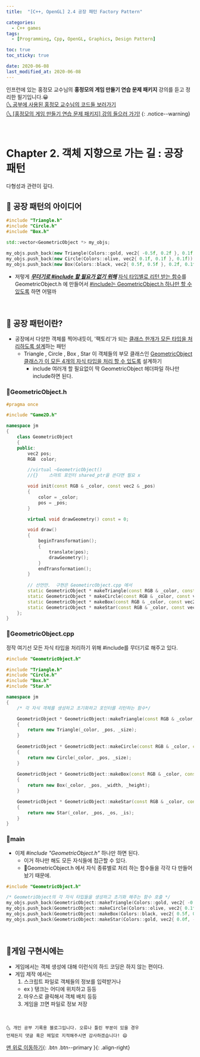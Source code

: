 ```yaml
---
title:  "[C++, OpenGL] 2.4 공장 패턴 Factory Pattern" 

categories:
  - C++ games
tags:
  - [Programming, Cpp, OpenGL, Graphics, Design Pattern]

toc: true
toc_sticky: true

date: 2020-06-08
last_modified_at: 2020-06-08
---
```


인프런에 있는 홍정모 교수님의 **홍정모의 게임 만들기 연습 문제 패키지** 강의를 듣고 정리한 필기입니다.😀   
[🌜 공부에 사용된 홍정모 교수님의 코드들 보러가기](https://github.com/jmhong-simulation/GameDevPracticePackage)   
[🌜 [홍정모의 게임 만들기 연습 문제 패키지] 강의 들으러 가기!](https://www.inflearn.com/course/c-2)
{: .notice--warning}

<br>

# Chapter 2. 객체 지향으로 가는 길 : 공장 패턴
다형성과 관련이 깊다.

## 🔔 공장 패턴의 아이디어

```cpp
#include "Triangle.h"
#include "Circle.h"
#include "Box.h"

std::vector<GeometricObject *> my_objs;

my_objs.push_back(new Triangle(Colors::gold, vec2{ -0.5f, 0.2f }, 0.1f)); 
my_objs.push_back(new Circle(Colors::olive, vec2{ 0.1f, 0.1f }, 0.1f)); 
my_objs.push_back(new Box(Colors::black, vec2{ 0.5f, 0.5f }, 0.2f, 0.1f)); 
```
- 저렇게 ***<u>무더기로 #include 할 필요가 없기 위해</u>*** <u>자식 타입별로 리턴 받는 함수</u>를  GeometricObject.h 에 만들어서 <u>#include는 GeometricObject.h 하나만 할 수 있도록</u> 하면 어떨까

<br>

## 🔔 공장 패턴이란? 
- 공장에서 다양한 객체를 찍어내듯이, '팩토리'가 되는 <u>클래스 한개가 모든 타입을 처리하도록 설계</u>하는 패턴
  - Triangle , Circle ,  Box , Star   이 객체들의 부모 클래스인 <u>GeometricObject 클래스가 이 모든 4개의 자식 타입을 처리 할 수 있도록</u> 설계하기
    - include 여러개 할 필요없이 딱 GeometricObject 헤더파일 하나만 include하면 된다.

### 📜GeometricObject.h

```cpp
#pragma once

#include "Game2D.h"

namespace jm
{
	class GeometricObject
	{
	public:
		vec2 pos;
		RGB  color;

		//virtual ~GeometricObject()
		//{}    스마트 포인터 shared_ptr을 쓴다면 필요 x

		void init(const RGB & _color, const vec2 & _pos)
		{
			color = _color;
			pos = _pos;
		}

		virtual void drawGeometry() const = 0;

		void draw()
		{
			beginTransformation();
			{
				translate(pos);
				drawGeometry();
			}
			endTransformation();
		}
		
		// 선언만.  구현은 GeometircObject.cpp 에서 
		static GeometricObject * makeTriangle(const RGB & _color, const vec2 & _pos, const float & _size);
		static GeometricObject * makeCircle(const RGB & _color, const vec2 & _pos, const float & _size);
		static GeometricObject * makeBox(const RGB & _color, const vec2 & _pos, const float & _width, const float &_height);
		static GeometricObject * makeStar(const RGB & _color, const vec2 & _pos, const float & _os, const float & _is);
	};
}
```
### 📜GeometricObject.cpp
정작 여기선 모든 자식 타입을 처리하기 위해 #include를 무더기로 해주고 있다.

```cpp
#include "GeometricObject.h"

#include "Triangle.h"   
#include "Circle.h"    
#include "Box.h"      
#include "Star.h"  

namespace jm
{
	/* 각 자식 객체를 생성하고 초기화하고 포인터를 리턴하는 함수*/

	GeometricObject * GeometricObject::makeTriangle(const RGB & _color, const vec2 & _pos, const float & _size)
	{
		return new Triangle(_color, _pos, _size);
	}
	
	GeometricObject * GeometricObject::makeCircle(const RGB & _color, const vec2 & _pos, const float & _size)
	{
		return new Circle(_color, _pos, _size);
	}
	
	GeometricObject * GeometricObject::makeBox(const RGB & _color, const vec2 & _pos, const float & _width, const float & _height)
	{
		return new Box(_color, _pos, _width, _height);
	}

	GeometricObject * GeometricObject::makeStar(const RGB & _color, const vec2 & _pos, const float & _os, const float & _is)
	{
		return new Star(_color, _pos, _os, _is);
	}
}
```

### 📜main
- 이제 *#include "GeometricObject.h"* 하나만 하면 된다. 
  - 이거 하나만 해도 모든 자식들에 접근할 수 있다.
  - 📜GeometricObject.h 에서 자식 종류별로 처리 하는 함수들을 각각 다 만들어놨기 때문에.

```cpp
#include "GeometricObject.h"

/* GeometriObject의 각 자식 타입들을 생성하고 초기화 해주는 함수 호출 */
my_objs.push_back(GeometricObject::makeTriangle(Colors::gold, vec2{ -0.5f, 0.2f }, 0.1f));
my_objs.push_back(GeometricObject::makeCircle(Colors::olive, vec2{ 0.1f, 0.1f }, 0.1f));
my_objs.push_back(GeometricObject::makeBox(Colors::black, vec2{ 0.5f, 0.5f }, 0.2f, 0.1f));
my_objs.push_back(GeometricObject::makeStar(Colors::gold, vec2{ 0.0f, -0.5f }, 0.25f, 0.15f));
```

<br>

## 🔔게임 구현시에는

- 게임에서는 객체 생성에 대해 
이런식의 하드 코딩은 하지 않는 편이다.
- 게임 제작 에서는
  1. 스크립트 파일로 객체들의 정보를 입력받거나
    - ex ) 탱크는 어디에 위치하고 등등
  2. 마우스로 클릭해서 객체 배치 등등
  3. 게임을 끄면 파일로 정보 저장

<br>

    🌜 개인 공부 기록용 블로그입니다. 오류나 틀린 부분이 있을 경우 
    언제든지 댓글 혹은 메일로 지적해주시면 감사하겠습니다! 😄

[맨 위로 이동하기](#){: .btn .btn--primary }{: .align-right}